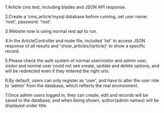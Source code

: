 <p>1.Article cms test, including blades and JSON API response.</p>
<p>2.Create a 'cms_article'mysql database before running, set user name: 'root', password: 'root'.</p>
<p>3.Website now is using normal rest api to run.</p>
<p>4.In the ArticleController and route file, included 'list' to access JSON response of all results and 'show_articles/{article}' to show a specific record.</p>
<p>5.Please check the auth system of normal user/visitor and admin user, visitor and normal user could not see create, update and delete options, and will be redirected even if they entered the right urls.</p>
<p>6.By default, users can only register as 'user', and have to alter the user role to 'admin' from the database, which reflects the real environment.</p>
<p>7.Once admin users logged in, they can create, edit and records will be saved to the database, and when being shown, author(admin names) will be displayed under title. </p>
